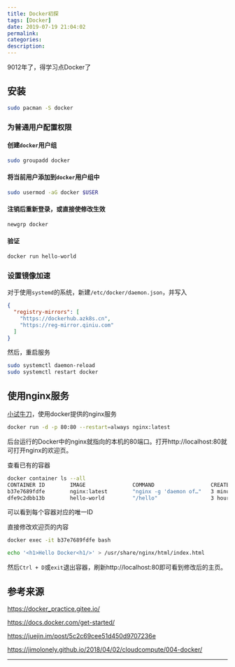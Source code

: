 ```yaml
---
title: Docker初探
tags: [Docker]
date: 2019-07-19 21:04:02
permalink:
categories:
description:
---
```

<p class="description">9012年了，得学习点Docker了</p>
<!-- more -->

## 安装

```bash
sudo pacman -S docker
```

### 为普通用户配置权限

#### 创建`docker`用户组

```bash
sudo groupadd docker
```

#### 将当前用户添加到`docker`用户组中

```bash
sudo usermod -aG docker $USER
```

#### 注销后重新登录，或直接使修改生效

```bash
newgrp docker
```

#### 验证

```bash
docker run hello-world
```

### 设置镜像加速

对于使用`systemd`的系统，新建`/etc/docker/daemon.json`，并写入

```json
{
  "registry-mirrors": [
    "https://dockerhub.azk8s.cn",
    "https://reg-mirror.qiniu.com"
  ]
}
```

然后，重启服务

```bash
sudo systemctl daemon-reload
sudo systemctl restart docker
```

## 使用nginx服务

[小试牛刀](https://juejin.im/post/5c2c69cee51d450d9707236e#heading-4)，使用docker提供的nginx服务

```bash
docker run -d -p 80:80 --restart=always nginx:latest
```

后台运行的Docker中的nginx就指向的本机的80端口。打开http://localhost:80就可打开nginx的欢迎页。

查看已有的容器

```bash
docker container ls --all
CONTAINER ID        IMAGE               COMMAND                  CREATED             STATUS                           PORTS                NAMES
b37e7689fdfe        nginx:latest        "nginx -g 'daemon of…"   3 minutes ago       Up 3 minutes                     0.0.0.0:80->80/tcp   competent_mirzakhani
dfe9c2dbb13b        hello-world         "/hello"                 3 hours ago         Exited (0) 3 hours ago                                upbeat_lederberg
```

可以看到每个容器对应的唯一ID

直接修改欢迎页的内容

```bash
docker exec -it b37e7689fdfe bash

echo '<h1>Hello Docker<h1/>' > /usr/share/nginx/html/index.html
```

然后`Ctrl + D`或`exit`退出容器，刷新http://localhost:80即可看到修改后的主页。

## 参考来源

https://docker_practice.gitee.io/

https://docs.docker.com/get-started/

https://juejin.im/post/5c2c69cee51d450d9707236e

https://jimolonely.github.io/2018/04/02/cloudcompute/004-docker/

<hr />